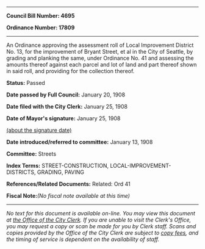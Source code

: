 

********

**Council Bill Number: 4695**
   
**Ordinance Number: 17809**
********

 An Ordinance approving the assessment roll of Local Improvement District No. 13, for the improvement of Bryant Street, et al in the City of Seattle, by grading and planking the same, under Ordinance No. 41 and assessing the amounts thereof against each parcel and lot of land and part thereof shown in said roll, and providing for the collection thereof.

**Status:** Passed
   
**Date passed by Full Council:** January 20, 1908
   
**Date filed with the City Clerk:** January 25, 1908
   
**Date of Mayor's signature:** January 25, 1908
   
[(about the signature date)](/~public/approvaldate.htm)
   
   
   
**Date introduced/referred to committee:** January 13, 1908
   
**Committee:** Streets
   
   
**Index Terms:** STREET-CONSTRUCTION, LOCAL-IMPROVEMENT-DISTRICTS, GRADING, PAVING

**References/Related Documents:** Related: Ord 41

**Fiscal Note:**_(No fiscal note available at this time)_
********

_No text for this document is available on-line. You may view this document at [the Office of the City Clerk](http://www.seattle.gov/leg/clerk/contactUs.htm). If you are unable to visit the Clerk's Office, you may request a copy or scan be made for you by Clerk staff. Scans and copies provided by the Office of the City Clerk are subject to [copy fees](http://clerk.seattle.gov/~public/clerkfees.htm), and the timing of service is dependent on the availability of staff._


